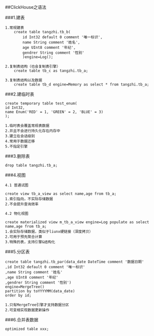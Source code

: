 ##ClickHouse之语法

###1.建表

    1.常规建表
        create table tangzhi.tb_b(
            id Int32 default 0 comment '唯一标识',
            name String comment '姓名',
            age UInt8 comment '年纪',
            gendrer String comment '性别'
            )engine=Log();
        
    2.复制表结构（也会复制表引擎）
        create table tb_c as tangzhi.tb_a;
        
    3.复制表结构以及数据
        create table tb_d engine=Memory as select * from tangzhi.tb_a;
        
###2.建临时表

    create temporary table test_enum(
    id Int32,
    name Enum('RED' = 1, 'GREEN' = 2, 'BLUE' = 3)
    );   
    
    1.临时表会覆盖常规表数据
    2.并且不会进行持久化存在内存中
    3.建立在会话级别
    4.常用于数据迁移
    5.不指定引擎
        
###3.删除表

    drop table tangzhi.tb_a;
    
###4.视图

    4.1 普通试图
    
    create view tb_a_view as select name,age from tb_a;
    1.索引指向，不实际存储数据
    2.不会提升查询效率
        
    4.2 物化视图
    
    create materialized view m_tb_a_view engine=Log populate as select name,age from tb_a;
    1.会实际存储数据，类似于liunx硬链接（深度拷贝）
    2.可用于预先聚合计算
    3.特殊的表，支持引擎&结构化
    
###5.分区表

    create table tangzhi.tb_par(data_date DateTime comment '数据日期'
    ,id Int32 default 0 comment '唯一标识'
    ,name String comment '姓名'
    ,age UInt8 comment '年纪'
    ,gendrer String comment '性别')
    engine=MergeTree() 
    partition by toYYYYMM(data_date)
    order by id;
    
    1.只有MergeTree引擎才支持数据分区
    2.可变相实现数据更新操作
    
###6.合并表数据

    optimized table xxx;
    
    
    
    
       
